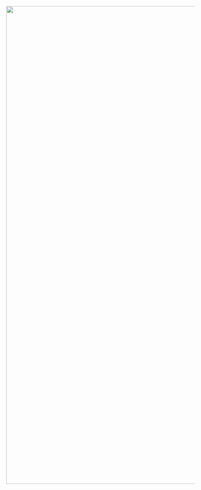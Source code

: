 <p align="center">
    <img src="https://github.com/gaupidigital/.github/blob/main/socialcard.png" width="1280" title="Gaupi Services Web Design Branding">
</p>
